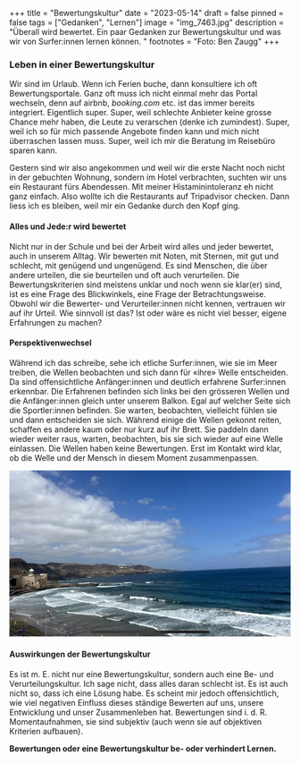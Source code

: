 +++
title = "Bewertungskultur"
date = "2023-05-14"
draft = false
pinned = false
tags = ["Gedanken", "Lernen"]
image = "img_7463.jpg"
description = "Überall wird bewertet. Ein paar Gedanken zur Bewertungskultur und was wir von Surfer:innen lernen können. "
footnotes = "Foto: Ben Zaugg"
+++
### Leben in einer Bewertungskultur

Wir sind im Urlaub. Wenn ich Ferien buche, dann konsultiere ich oft Bewertungsportale. Ganz oft muss ich nicht einmal mehr das Portal wechseln, denn auf airbnb, *booking.com* etc. ist das immer bereits integriert. Eigentlich super. Super, weil schlechte Anbieter keine grosse Chance mehr haben, die Leute zu verarschen (denke ich zumindest). Super, weil ich so für mich passende Angebote finden kann und mich nicht überraschen lassen muss. Super, weil ich mir die Beratung im Reisebüro sparen kann. 

Gestern sind wir also angekommen und weil wir die erste Nacht noch nicht in der gebuchten Wohnung, sondern im Hotel verbrachten, suchten wir uns ein Restaurant fürs Abendessen. Mit meiner Histaminintoleranz eh nicht ganz einfach. Also wollte ich die Restaurants auf Tripadvisor checken. Dann liess ich es bleiben, weil mir ein Gedanke durch den Kopf ging. 

#### Alles und Jede:r wird bewertet

Nicht nur in der Schule und bei der Arbeit wird alles und jeder bewertet, auch in unserem Alltag. Wir bewerten mit Noten, mit Sternen, mit gut und schlecht, mit genügend und ungenügend. Es sind Menschen, die über andere urteilen, die sie beurteilen und oft auch verurteilen. Die Bewertungskriterien sind meistens unklar und noch wenn sie klar(er) sind, ist es eine Frage des Blickwinkels, eine Frage der Betrachtungsweise. Obwohl wir die Bewerter- und Verurteiler:innen nicht kennen, vertrauen wir auf ihr Urteil. Wie sinnvoll ist das? Ist oder wäre es nicht viel besser, eigene Erfahrungen zu machen? 

#### Perspektivenwechsel

Während ich das schreibe, sehe ich etliche Surfer:innen, wie sie im Meer treiben, die Wellen beobachten und sich dann für «ihre» Welle entscheiden. Da sind offensichtliche Anfänger:innen und deutlich erfahrene Surfer:innen erkennbar. Die Erfahrenen befinden sich links bei den grösseren Wellen und die Anfänger:innen gleich unter unserem Balkon. Egal auf welcher Seite sich die Sportler:innen befinden. Sie warten, beobachten, vielleicht fühlen sie und dann entscheiden sie sich. Während einige die Wellen gekonnt reiten, schaffen es andere kaum oder nur kurz auf ihr Brett. Sie paddeln dann wieder weiter raus, warten, beobachten, bis sie sich wieder auf eine Welle einlassen. Die Wellen haben keine Bewertungen. Erst im Kontakt wird klar, ob die Welle und der Mensch in diesem Moment zusammenpassen. 

![](img_7463.jpg)

#### Auswirkungen der Bewertungskultur

Es ist m. E. nicht nur eine Bewertungskultur, sondern auch eine Be- und Verurteilungskultur. Ich sage nicht, dass alles daran schlecht ist. Es ist auch nicht so, dass ich eine Lösung habe. Es scheint mir jedoch offensichtlich, wie viel negativen Einfluss dieses ständige Bewerten auf uns, unsere Entwicklung und unser Zusammenleben hat. Bewertungen sind i. d. R. Momentaufnahmen, sie sind subjektiv (auch wenn sie auf objektiven Kriterien aufbauen). 

**Bewertungen oder eine Bewertungskultur be- oder verhindert Lernen.**